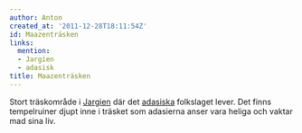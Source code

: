 ```yaml
---
author: Anton
created_at: '2011-12-28T18:11:54Z'
id: Maazenträsken
links:
  mention:
  - Jargien
  - adasisk
title: Maazenträsken
---
```


Stort träskområde i [Jargien] där det [adasiska] folkslaget lever. Det finns tempelruiner djupt inne
i träsket som adasierna anser vara heliga och vaktar mad sina liv.

  [Jargien]: Jargien
  [adasiska]: adasisk
